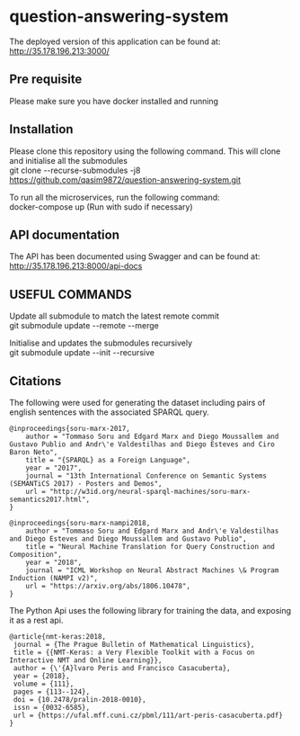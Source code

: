 # question-answering-system

The deployed version of this application can be found at: http://35.178.196.213:3000/

## Pre requisite

Please make sure you have docker installed and running

## Installation

Please clone this repository using the following command. This will clone and initialise all the submodules  
git clone --recurse-submodules -j8 https://github.com/qasim9872/question-answering-system.git

To run all the microservices, run the following command:  
docker-compose up (Run with sudo if necessary)

## API documentation

The API has been documented using Swagger and can be found at: http://35.178.196.213:8000/api-docs

## USEFUL COMMANDS

Update all submodule to match the latest remote commit  
git submodule update --remote --merge

Initialise and updates the submodules recursively  
git submodule update --init --recursive

## Citations

The following were used for generating the dataset including pairs of english sentences with the associated SPARQL query.

```
@inproceedings{soru-marx-2017,
    author = "Tommaso Soru and Edgard Marx and Diego Moussallem and Gustavo Publio and Andr\'e Valdestilhas and Diego Esteves and Ciro Baron Neto",
    title = "{SPARQL} as a Foreign Language",
    year = "2017",
    journal = "13th International Conference on Semantic Systems (SEMANTiCS 2017) - Posters and Demos",
    url = "http://w3id.org/neural-sparql-machines/soru-marx-semantics2017.html",
}
```

```
@inproceedings{soru-marx-nampi2018,
    author = "Tommaso Soru and Edgard Marx and Andr\'e Valdestilhas and Diego Esteves and Diego Moussallem and Gustavo Publio",
    title = "Neural Machine Translation for Query Construction and Composition",
    year = "2018",
    journal = "ICML Workshop on Neural Abstract Machines \& Program Induction (NAMPI v2)",
    url = "https://arxiv.org/abs/1806.10478",
}
```

The Python Api uses the following library for training the data, and exposing it as a rest api.

```
@article{nmt-keras:2018,
 journal = {The Prague Bulletin of Mathematical Linguistics},
 title = {{NMT-Keras: a Very Flexible Toolkit with a Focus on Interactive NMT and Online Learning}},
 author = {\'{A}lvaro Peris and Francisco Casacuberta},
 year = {2018},
 volume = {111},
 pages = {113--124},
 doi = {10.2478/pralin-2018-0010},
 issn = {0032-6585},
 url = {https://ufal.mff.cuni.cz/pbml/111/art-peris-casacuberta.pdf}
}
```

